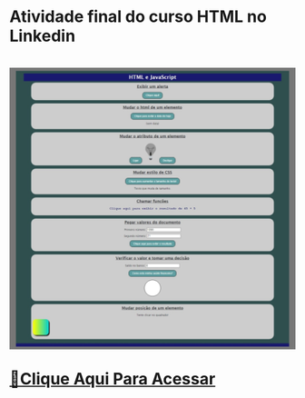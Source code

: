 <h1>Atividade final do curso HTML no Linkedin<h1>


<img src="https://raw.githubusercontent.com/ViniFerAlbuquerque/html-css-javascript/b033575b80f47e3b5f30ddd56910862df4183f9e/Assets/Captura%20da%20Web_23-3-2023_11134_127.0.0.1.jpeg"/>
<br>
 
 [🔗Clique Aqui Para Acessar](https://viniferalbuquerque.github.io/html-css-javascript/)
